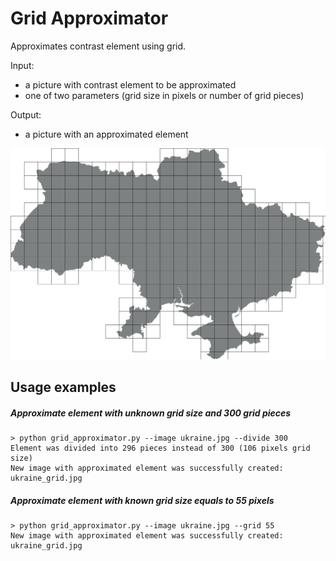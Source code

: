 # Grid Approximator

Approximates contrast element using grid. 

Input:
- a picture with contrast element to be approximated
- one of two parameters (grid size in pixels or number of grid pieces)

Output:
- a picture with an approximated element

![Alt text](ukraine_grid.jpg?raw=true "Grid approximation example")

## Usage examples
##### Approximate element with unknown grid size and 300 grid pieces
    > python grid_approximator.py --image ukraine.jpg --divide 300
    Element was divided into 296 pieces instead of 300 (106 pixels grid size)
    New image with approximated element was successfully created: ukraine_grid.jpg
##### Approximate element with known grid size equals to 55 pixels
    > python grid_approximator.py --image ukraine.jpg --grid 55
    New image with approximated element was successfully created: ukraine_grid.jpg
